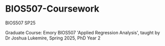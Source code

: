 # BIOS507-Coursework
BIOS507 SP25

Graduate Course: Emory BIOS507 'Applied Regression Analysis', taught by Dr Joshua Lukemire, Spring 2025, PhD Year 2
